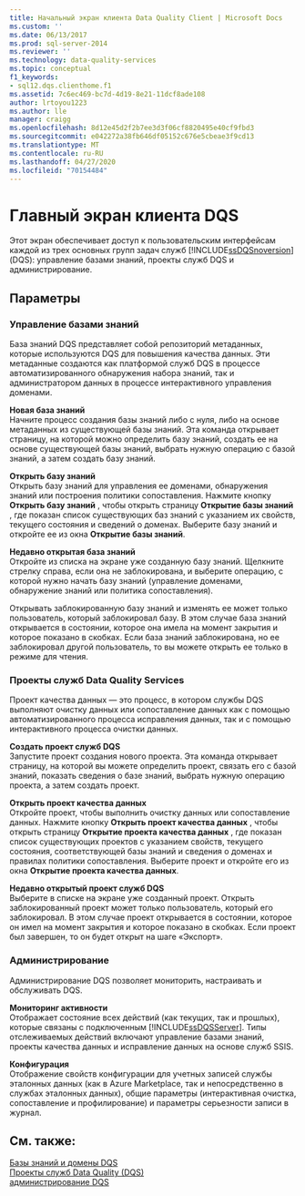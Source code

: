 ```yaml
---
title: Начальный экран клиента Data Quality Client | Microsoft Docs
ms.custom: ''
ms.date: 06/13/2017
ms.prod: sql-server-2014
ms.reviewer: ''
ms.technology: data-quality-services
ms.topic: conceptual
f1_keywords:
- sql12.dqs.clienthome.f1
ms.assetid: 7c6ec469-bc7d-4d19-8e21-11dcf8ade108
author: lrtoyou1223
ms.author: lle
manager: craigg
ms.openlocfilehash: 8d12e45d2f2b7ee3d3f06cf8820495e40cf9fbd3
ms.sourcegitcommit: e042272a38fb646df05152c676e5cbeae3f9cd13
ms.translationtype: MT
ms.contentlocale: ru-RU
ms.lasthandoff: 04/27/2020
ms.locfileid: "70154484"
---
```

# <a name="data-quality-client-home-screen"></a>Главный экран клиента DQS
  Этот экран обеспечивает доступ к пользовательским интерфейсам каждой из трех основных групп задач служб [!INCLUDE[ssDQSnoversion](../includes/ssdqsnoversion-md.md)] (DQS): управление базами знаний, проекты служб DQS и администрирование.  
  
## <a name="options"></a>Параметры  
  
### <a name="knowledge-base-management"></a>Управление базами знаний  
 База знаний DQS представляет собой репозиторий метаданных, которые используются DQS для повышения качества данных. Эти метаданные создаются как платформой служб DQS в процессе автоматизированного обнаружения набора знаний, так и администратором данных в процессе интерактивного управления доменами.  
  
 **Новая база знаний**  
 Начните процесс создания базы знаний либо с нуля, либо на основе метаданных из существующей базы знаний. Эта команда открывает страницу, на которой можно определить базу знаний, создать ее на основе существующей базы знаний, выбрать нужную операцию с базой знаний, а затем создать базу знаний.  
  
 **Открыть базу знаний**  
 Открыть базу знаний для управления ее доменами, обнаружения знаний или построения политики сопоставления. Нажмите кнопку **Открыть базу знаний** , чтобы открыть страницу **Открытие базы знаний** , где показан список существующих баз знаний с указанием их свойств, текущего состояния и сведений о доменах. Выберите базу знаний и откройте ее из окна **Открытие базы знаний**.  
  
 **Недавно открытая база знаний**  
 Откройте из списка на экране уже созданную базу знаний. Щелкните стрелку справа, если она не заблокирована, и выберите операцию, с которой нужно начать базу знаний (управление доменами, обнаружение знаний или политика сопоставления).  
  
 Открывать заблокированную базу знаний и изменять ее может только пользователь, который заблокировал базу. В этом случае база знаний открывается в состоянии, которое она имела на момент закрытия и которое показано в скобках. Если база знаний заблокирована, но ее заблокировал другой пользователь, то вы можете открыть ее только в режиме для чтения.  
  
### <a name="data-quality-projects"></a>Проекты служб Data Quality Services  
 Проект качества данных — это процесс, в котором службы DQS выполняют очистку данных или сопоставление данных как с помощью автоматизированного процесса исправления данных, так и с помощью интерактивного процесса очистки данных.  
  
 **Создать проект служб DQS**  
 Запустите проект создания нового проекта. Эта команда открывает страницу, на которой вы можете определить проект, связать его с базой знаний, показать сведения о базе знаний, выбрать нужную операцию проекта, а затем создать проект.  
  
 **Открыть проект качества данных**  
 Откройте проект, чтобы выполнить очистку данных или сопоставление данных. Нажмите кнопку **Открыть проект качества данных** , чтобы открыть страницу **Открытие проекта качества данных** , где показан список существующих проектов с указанием свойств, текущего состояния, соответствующей базы знаний и сведения о доменах и правилах политики сопоставления. Выберите проект и откройте его из окна **Открытие проекта качества данных**.  
  
 **Недавно открытый проект служб DQS**  
 Выберите в списке на экране уже созданный проект. Открыть заблокированный проект может только пользователь, который его заблокировал. В этом случае проект открывается в состоянии, которое он имел на момент закрытия и которое показано в скобках. Если проект был завершен, то он будет открыт на шаге «Экспорт».  
  
### <a name="administration"></a>Администрирование  
 Администрирование DQS позволяет мониторить, настраивать и обслуживать DQS.  
  
 **Мониторинг активности**  
 Отображает состояние всех действий (как текущих, так и прошлых), которые связаны с подключенным [!INCLUDE[ssDQSServer](../includes/ssdqsserver-md.md)]. Типы отслеживаемых действий включают управление базами знаний, проекты качества данных и исправление данных на основе служб SSIS.  
  
 **Конфигурация**  
 Отображение свойств конфигурации для учетных записей службы эталонных данных (как в Azure Marketplace, так и непосредственно в службах эталонных данных), общие параметры (интерактивная очистка, сопоставление и профилирование) и параметры серьезности записи в журнал.  
  
## <a name="see-also"></a>См. также:  
 [Базы знаний и домены DQS](../../2014/data-quality-services/dqs-knowledge-bases-and-domains.md)   
 [Проекты служб Data Quality &#40;DQS&#41;](../../2014/data-quality-services/data-quality-projects-dqs.md)   
 [администрирование DQS](../../2014/data-quality-services/dqs-administration.md)  
  
  
